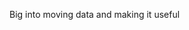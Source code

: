 Big into moving data and making it useful
<!--
**jayceslesar/jayceslesar** is a ✨ _special_ ✨ repository because its `README.md` (this file) appears on your GitHub profile.

[![Jayce's GitHub stats](https://github-readme-stats.vercel.app/api?username=jayceslesar&theme=dark&show_icons=true&count_private=true)](https://github.com/anuraghazra/github-readme-stats)
Here are some ideas to get you started:

- 🔭 I’m currently working on ...
- 🌱 I’m currently learning ...
- 👯 I’m looking to collaborate on ...
- 🤔 I’m looking for help with ...
- 💬 Ask me about ...
- 📫 How to reach me: ...
- 😄 Pronouns: ...
- ⚡ Fun fact: ...
-->
